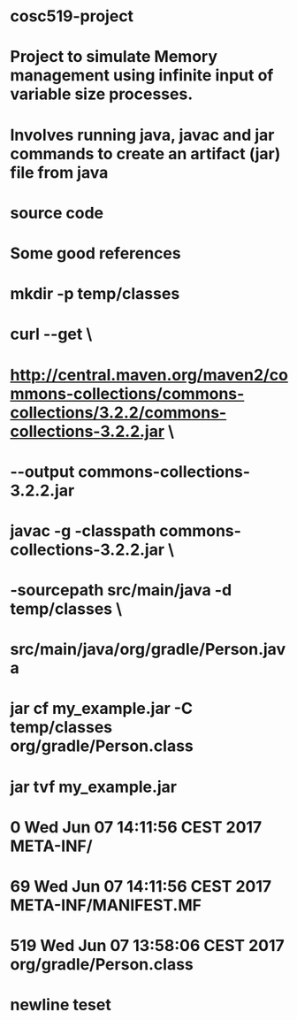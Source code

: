 # cosc519-project
# Project to simulate Memory management using infinite input of variable size processes.
#  
#  
#  
#  
#  
# Involves running java, javac and jar commands to create an artifact (jar) file from java
# source code  
#  
#  
#  
#  
# Some good references
# mkdir -p temp/classes
# curl --get \
#   http://central.maven.org/maven2/commons-collections/commons-collections/3.2.2/commons-collections-3.2.2.jar \
#       --output commons-collections-3.2.2.jar
#
# javac -g -classpath commons-collections-3.2.2.jar \
#    -sourcepath src/main/java -d temp/classes \
#     src/main/java/org/gradle/Person.java 
#
# jar cf my_example.jar -C temp/classes org/gradle/Person.class
# jar tvf my_example.jar
#  0 Wed Jun 07 14:11:56 CEST 2017 META-INF/
# 69 Wed Jun 07 14:11:56 CEST 2017 META-INF/MANIFEST.MF
# 519 Wed Jun 07 13:58:06 CEST 2017 org/gradle/Person.class  
# newline teset
